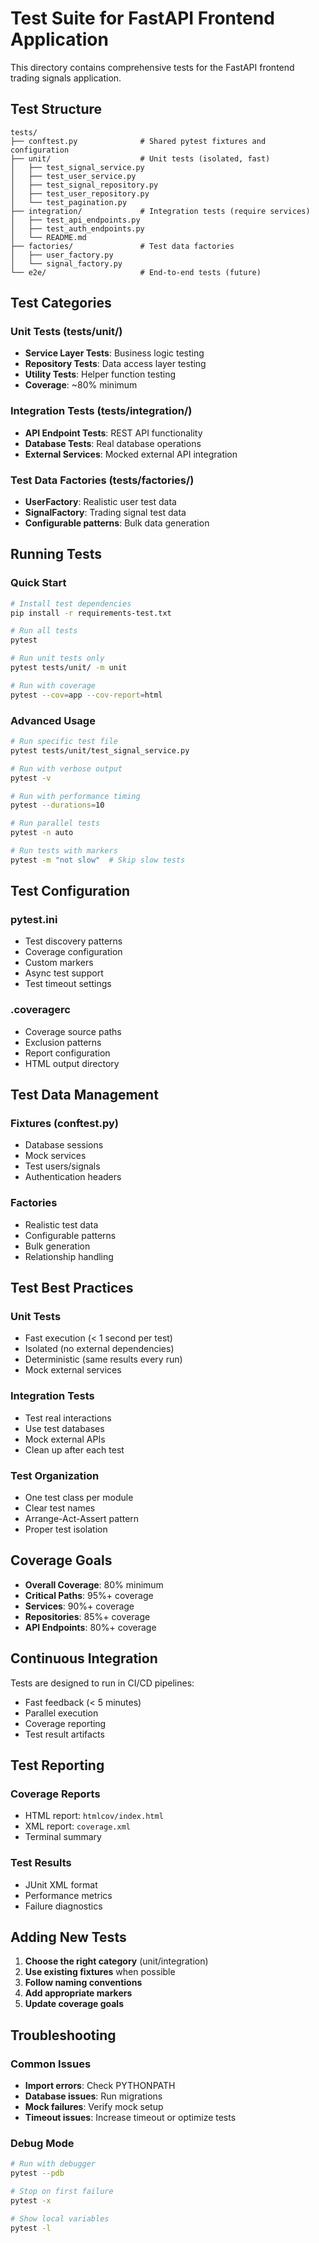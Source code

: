 # Test Suite for FastAPI Frontend Application

This directory contains comprehensive tests for the FastAPI frontend trading signals application.

## Test Structure

```
tests/
├── conftest.py              # Shared pytest fixtures and configuration
├── unit/                    # Unit tests (isolated, fast)
│   ├── test_signal_service.py
│   ├── test_user_service.py
│   ├── test_signal_repository.py
│   ├── test_user_repository.py
│   └── test_pagination.py
├── integration/             # Integration tests (require services)
│   ├── test_api_endpoints.py
│   ├── test_auth_endpoints.py
│   └── README.md
├── factories/               # Test data factories
│   ├── user_factory.py
│   └── signal_factory.py
└── e2e/                     # End-to-end tests (future)
```

## Test Categories

### Unit Tests (tests/unit/)
- **Service Layer Tests**: Business logic testing
- **Repository Tests**: Data access layer testing
- **Utility Tests**: Helper function testing
- **Coverage**: ~80% minimum

### Integration Tests (tests/integration/)
- **API Endpoint Tests**: REST API functionality
- **Database Tests**: Real database operations
- **External Services**: Mocked external API integration

### Test Data Factories (tests/factories/)
- **UserFactory**: Realistic user test data
- **SignalFactory**: Trading signal test data
- **Configurable patterns**: Bulk data generation

## Running Tests

### Quick Start
```bash
# Install test dependencies
pip install -r requirements-test.txt

# Run all tests
pytest

# Run unit tests only
pytest tests/unit/ -m unit

# Run with coverage
pytest --cov=app --cov-report=html
```

### Advanced Usage
```bash
# Run specific test file
pytest tests/unit/test_signal_service.py

# Run with verbose output
pytest -v

# Run with performance timing
pytest --durations=10

# Run parallel tests
pytest -n auto

# Run tests with markers
pytest -m "not slow"  # Skip slow tests
```

## Test Configuration

### pytest.ini
- Test discovery patterns
- Coverage configuration
- Custom markers
- Async test support
- Test timeout settings

### .coveragerc
- Coverage source paths
- Exclusion patterns
- Report configuration
- HTML output directory

## Test Data Management

### Fixtures (conftest.py)
- Database sessions
- Mock services
- Test users/signals
- Authentication headers

### Factories
- Realistic test data
- Configurable patterns
- Bulk generation
- Relationship handling

## Test Best Practices

### Unit Tests
- Fast execution (< 1 second per test)
- Isolated (no external dependencies)
- Deterministic (same results every run)
- Mock external services

### Integration Tests
- Test real interactions
- Use test databases
- Mock external APIs
- Clean up after each test

### Test Organization
- One test class per module
- Clear test names
- Arrange-Act-Assert pattern
- Proper test isolation

## Coverage Goals

- **Overall Coverage**: 80% minimum
- **Critical Paths**: 95%+ coverage
- **Services**: 90%+ coverage
- **Repositories**: 85%+ coverage
- **API Endpoints**: 80%+ coverage

## Continuous Integration

Tests are designed to run in CI/CD pipelines:
- Fast feedback (< 5 minutes)
- Parallel execution
- Coverage reporting
- Test result artifacts

## Test Reporting

### Coverage Reports
- HTML report: `htmlcov/index.html`
- XML report: `coverage.xml`
- Terminal summary

### Test Results
- JUnit XML format
- Performance metrics
- Failure diagnostics

## Adding New Tests

1. **Choose the right category** (unit/integration)
2. **Use existing fixtures** when possible
3. **Follow naming conventions**
4. **Add appropriate markers**
5. **Update coverage goals**

## Troubleshooting

### Common Issues
- **Import errors**: Check PYTHONPATH
- **Database issues**: Run migrations
- **Mock failures**: Verify mock setup
- **Timeout issues**: Increase timeout or optimize tests

### Debug Mode
```bash
# Run with debugger
pytest --pdb

# Stop on first failure
pytest -x

# Show local variables
pytest -l
```